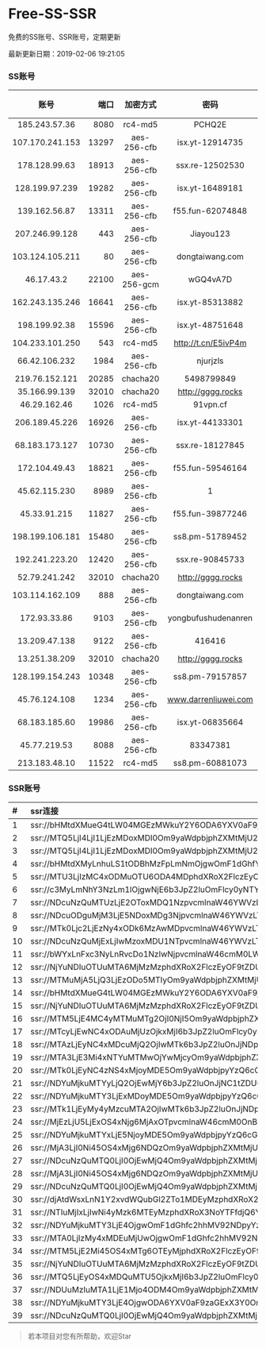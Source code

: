 # Free-SS-SSR

免费的SS账号、SSR账号，定期更新

最新更新日期：2019-02-06 19:21:05 

### SS账号

|账号|端口|加密方式|密码|更新时间|国家|
|:-----:|-----:|:----:|:----:|:----:|:----:|
|185.243.57.36|8080|rc4-md5|PCHQ2E|19:17:17|US|
|107.170.241.153|13297|aes-256-cfb|isx.yt-12914735|19:17:04|US|
|178.128.99.63|18913|aes-256-cfb|ssx.re-12502530|19:17:06|SG|
|128.199.97.239|19282|aes-256-cfb|isx.yt-16489181|19:17:06|SG|
|139.162.56.87|13311|aes-256-cfb|f55.fun-62074848|19:17:06|SG|
|207.246.99.128|443|aes-256-cfb|Jiayou123|19:17:12|US|
|103.124.105.211|80|aes-256-cfb|dongtaiwang.com|19:17:09|US|
|46.17.43.2|22100|aes-256-gcm|wGQ4vA7D|19:17:15|RU|
|162.243.135.246|16641|aes-256-cfb|isx.yt-85313882|19:17:04|US|
|198.199.92.38|15596|aes-256-cfb|isx.yt-48751648|19:17:04|US|
|104.233.101.250|543|rc4-md5|http://t.cn/E5ivP4m|19:17:13|CA|
|66.42.106.232|1984|aes-256-cfb|njurjzls|19:17:13|US|
|219.76.152.121|20285|chacha20|5498799849|19:17:15|HK|
|35.166.99.139|32010|chacha20|http://gggg.rocks|19:17:14|US|
|46.29.162.46|1026|rc4-md5|91vpn.cf|19:17:16|RU|
|206.189.45.226|16926|aes-256-cfb|isx.yt-44133301|19:17:06|SG|
|68.183.173.127|10730|aes-256-cfb|ssx.re-18127845|19:17:06|US|
|172.104.49.43|18821|aes-256-cfb|f55.fun-59546164|19:17:05|SG|
|45.62.115.230|8989|aes-256-cfb|1|19:17:13|US|
|45.33.91.215|11827|aes-256-cfb|f55.fun-39877246|19:17:04|US|
|198.199.106.181|15480|aes-256-cfb|ss8.pm-51789452|19:17:04|US|
|192.241.223.20|12420|aes-256-cfb|ssx.re-90845733|19:17:05|US|
|52.79.241.242|32010|chacha20|http://gggg.rocks|19:17:19|KR|
|103.114.162.109|888|aes-256-cfb|dongtaiwang.com|19:17:13|US|
|172.93.33.86|9103|aes-256-cfb|yongbufushudenanren|19:17:14|CA|
|13.209.47.138|9122|aes-256-cfb|416416|19:17:14|KR|
|13.251.38.209|32010|chacha20|http://gggg.rocks|19:17:06|SG|
|128.199.154.243|10348|aes-256-cfb|ss8.pm-79157857|19:17:06|SG|
|45.76.124.108|1234|aes-256-cfb|www.darrenliuwei.com|19:17:14|AU|
|68.183.185.60|19986|aes-256-cfb|isx.yt-06835664|19:17:06|SG|
|45.77.219.53|8088|aes-256-cfb|83347381|19:17:13|US|
|213.183.48.10|11522|rc4-md5|ss8.pm-60881073|19:17:05|RU|


### SSR账号

|#|ssr连接|
|:-----|:-----|
|1|ssr://bHMtdXMueG4tLW04MGEzMWkuY2Y6ODA6YXV0aF9jaGFpbl9hOm5vbmU6aHR0cF9wb3N0OlkzUmpaMlozWDJaeVpXVmZNV0ZpWkdRNVpUUS8_cmVtYXJrcz1VMU5TVkU5UFRGOU9iMlJsT3VlLWp1V2J2U0Rsalk3bm01dnBvYl9sdDU3b3BiX3BtNFhsbTc3bHVJTGt1cHJwcWF6cGdJb29RVzFoZW05dUtlV0ZyT1dQdU9hVnNPYU5ydVM0cmVXX2d3Jmdyb3VwPVYxZFhMbE5UVWxOVVQwOU1Ma05QVFE|
|2|ssr://MTQ5LjI4LjI1LjEzMDoxMDI0Om9yaWdpbjphZXMtMjU2LWNmYjpwbGFpbjpZbUZ1Ym1scWFYVnFhWFZpZFRnNC8_cmVtYXJrcz1VMU5TVkU5UFRGOU9iMlJsT3VlLWp1V2J2U0EmZ3JvdXA9VjFkWExsTlRVbE5VVDA5TUxrTlBUUQ|
|3|ssr://MTQ5LjI4LjI1LjEzMDoxMDI0Om9yaWdpbjphZXMtMjU2LWNmYjpwbGFpbjpZbUZ1Ym1scWFYVnFhWFZpZFRnNC8_cmVtYXJrcz1VMU5TVkU5UFRGOU9iMlJsT3VlLWp1V2J2U0EmZ3JvdXA9VjFkWExsTlRVbE5VVDA5TUxrTlBUUQ|
|4|ssr://bHMtdXMyLnhuLS1tODBhMzFpLmNmOjgwOmF1dGhfY2hhaW5fYTpub25lOmh0dHBfcG9zdDpZM1JqWjJaM1gyWnlaV1ZmWmpObU9EUXdaREkvP29iZnNwYXJhbT1iSE10ZFhNeUxuaHVMUzF0T0RCaE16RnBMbU5tJnJlbWFya3M9VTFOU1ZFOVBURjlPYjJSbE91ZS1qdVdidlNEa3Y0VGxpNUxsaG9qbHQ1N21zNkxuaWJubGhiQkJiV0Y2YjI3bWxiRG1qYTdrdUszbHY0TSZncm91cD1WMWRYTGxOVFVsTlVUMDlNTGtOUFRR|
|5|ssr://MTU3LjIzMC4xODMuOTU6ODA4MDphdXRoX2FlczEyOF9tZDU6YWVzLTI1Ni1jZmI6cGxhaW46Wm14NS8_cmVtYXJrcz1VMU5TVkU5UFRGOU9iMlJsT3VlLWp1V2J2U0EmZ3JvdXA9VjFkWExsTlRVbE5VVDA5TUxrTlBUUQ|
|6|ssr://c3MyLmNhY3NzLm1lOjgwNjE6b3JpZ2luOmFlcy0yNTYtY2ZiOnBsYWluOk5EQTFOREF3T1RreU1BLz9yZW1hcmtzPVUxTlNWRTlQVEY5T2IyUmxPdVNfaE9lOWwtYVdyeUEmZ3JvdXA9VjFkWExsTlRVbE5VVDA5TUxrTlBUUQ|
|7|ssr://NDcuNzQuMTUzLjE2OToxMDQ1NzpvcmlnaW46YWVzLTI1Ni1jZmI6cGxhaW46WkdwcGQyaG5iR0poYzJSbWFBLz9yZW1hcmtzPVUxTlNWRTlQVEY5T2IyUmxPdWFXc09XS29PV2RvU0RwbUxfcGg0emt1cEUmZ3JvdXA9VjFkWExsTlRVbE5VVDA5TUxrTlBUUQ|
|8|ssr://NDcuODguMjM3LjE5NDoxMDg3NjpvcmlnaW46YWVzLTI1Ni1jZmI6cGxhaW46Wm1SellXcDBlWEo1Y25OMi8_cmVtYXJrcz1VMU5TVkU5UFRGOU9iMlJsT3VhV3NPV0tvT1dkb1NEcG1MX3BoNHprdXBFJmdyb3VwPVYxZFhMbE5UVWxOVVQwOU1Ma05QVFE|
|9|ssr://MTk0Ljc2LjEzNy4xODk6MzAwMDpvcmlnaW46YWVzLTI1Ni1jZmI6cGxhaW46ZVhoa1pYTjFMbmg1ZWpGcFpHcGthV1ZxWTI5bGIyTnFaVzlqYW1WdlptNXgvP3JlbWFya3M9VTFOU1ZFOVBURjlPYjJSbE91Vy10LVdidlNBJmdyb3VwPVYxZFhMbE5UVWxOVVQwOU1Ma05QVFE|
|10|ssr://NDcuNzQuMjExLjIwMzoxMDU1NTpvcmlnaW46YWVzLTI1Ni1jZmI6cGxhaW46YW5Ob1pHdGthV1Z1ZG10eloyRS8_cmVtYXJrcz1VMU5TVkU5UFRGOU9iMlJsT3VhWHBlYWNyQ0RwbUxfcGg0emt1cEUmZ3JvdXA9VjFkWExsTlRVbE5VVDA5TUxrTlBUUQ|
|11|ssr://bWYxLnFxc3NyLnRvcDo1NzIwNjpvcmlnaW46cmM0LW1kNTpwbGFpbjpibkJ0VkVOTC8_cmVtYXJrcz1VMU5TVkU5UFRGOU9iMlJsT3VlLWp1V2J2U0RuaXJua3U1Ymx0NTQmZ3JvdXA9VjFkWExsTlRVbE5VVDA5TUxrTlBUUQ|
|12|ssr://NjYuNDIuOTUuMTA6MjMzMzphdXRoX2FlczEyOF9tZDU6YWVzLTEyOC1jdHI6cGxhaW46WVhOaGMyRnpNVEV5TVRFeS8_cmVtYXJrcz1VMU5TVkU5UFRGOU9iMlJsT3VlLWp1V2J2U0RsaXFEbGlLbm5wb19sc0x6a3Vwcmx0NTdsbktQbGpZN3BoNUhsanJfbWxxX21pWmpsaFl2cG9iX2x1SUpRWVdOWFpYTjA2WUNhNUwtaDVZV3M1WS00Jmdyb3VwPVYxZFhMbE5UVWxOVVQwOU1Ma05QVFE|
|13|ssr://MTMuMjA5LjQ3LjEzODo5MTIyOm9yaWdpbjphZXMtMjU2LWNmYjpwbGFpbjpOREUyTkRFMi8_cmVtYXJrcz1VMU5TVkU5UFRGOU9iMlJsT3VlLWp1V2J2U0JCYldGNmIyN21sYkRtamE3a3VLM2x2NE0mZ3JvdXA9VjFkWExsTlRVbE5VVDA5TUxrTlBUUQ|
|14|ssr://bHMtdXMueG4tLW04MGEzMWkuY2Y6ODA6YXV0aF9jaGFpbl9hOm5vbmU6aHR0cF9wb3N0OlkzUmpaMlozWDJaeVpXVmZNV0ZpWkdRNVpUUS8_cmVtYXJrcz1VMU5TVkU5UFRGOU9iMlJsT3VlLWp1V2J2U0Rsalk3bm01dnBvYl9sdDU3b3BiX3BtNFhsbTc3bHVJTGt1cHJwcWF6cGdJb29RVzFoZW05dUtlV0ZyT1dQdU9hVnNPYU5ydVM0cmVXX2d3Jmdyb3VwPVYxZFhMbE5UVWxOVVQwOU1Ma05QVFE|
|15|ssr://NjYuNDIuOTUuMTA6MjMzMzphdXRoX2FlczEyOF9tZDU6YWVzLTEyOC1jdHI6cGxhaW46WVhOaGMyRnpNVEV5TVRFeS8_cmVtYXJrcz1VMU5TVkU5UFRGOU9iMlJsT3VlLWp1V2J2U0RsaXFEbGlLbm5wb19sc0x6a3Vwcmx0NTdsbktQbGpZN3BoNUhsanJfbWxxX21pWmpsaFl2cG9iX2x1SUpRWVdOWFpYTjA2WUNhNUwtaDVZV3M1WS00Jmdyb3VwPVYxZFhMbE5UVWxOVVQwOU1Ma05QVFE|
|16|ssr://MTM5LjE4MC4yMTMuMTg2OjI0NjI5Om9yaWdpbjphZXMtMjU2LWNmYjpwbGFpbjpiMEZ6TW5sMFJUZy8_cmVtYXJrcz1VMU5TVkU5UFRGOU9iMlJsT3VlLWp1V2J2U0EmZ3JvdXA9VjFkWExsTlRVbE5VVDA5TUxrTlBUUQ|
|17|ssr://MTcyLjEwNC4xODAuMjUzOjkxMjI6b3JpZ2luOmFlcy0yNTYtY2ZiOnBsYWluOk5ERTJOREUyLz9yZW1hcmtzPVUxTlNWRTlQVEY5T2IyUmxPdWFXc09XS29PV2RvU0JNYVc1dlpHWG1sYkRtamE3a3VLM2x2NE0mZ3JvdXA9VjFkWExsTlRVbE5VVDA5TUxrTlBUUQ|
|18|ssr://MTAzLjEyNC4xMDcuMjQ2OjIwMTk6b3JpZ2luOnJjNDpwbGFpbjpiRzVqYmk1dmNtYy8_cmVtYXJrcz1VMU5TVkU5UFRGOU9iMlJsT3VTNm11V2txdVdjc09XTXVpQSZncm91cD1WMWRYTGxOVFVsTlVUMDlNTGtOUFRR|
|19|ssr://MTA3LjE3Mi4xNTYuMTMwOjYwMjcyOm9yaWdpbjphZXMtMjU2LWNmYjpwbGFpbjpjM1Z3WlhKemMzSXVibVYwLz9yZW1hcmtzPVUxTlNWRTlQVEY5T2IyUmxPdVdNbC1lLWp1V2NzT1dNdWlBJmdyb3VwPVYxZFhMbE5UVWxOVVQwOU1Ma05QVFE|
|20|ssr://MTk0LjEyNC4zNS4xMjoyMDE5Om9yaWdpbjpyYzQ6cGxhaW46Ykc1amJpNXZjbWMvP3JlbWFya3M9VTFOU1ZFOVBURjlPYjJSbE91ZVJudVdqcXlBJmdyb3VwPVYxZFhMbE5UVWxOVVQwOU1Ma05QVFE|
|21|ssr://NDYuMjkuMTYyLjQ2OjEwMjY6b3JpZ2luOnJjNC1tZDU6cGxhaW46T1RGMmNHNHVZMlkvP3JlbWFya3M9VTFOU1ZFOVBURjlPYjJSbE91U19oT2U5bC1hV3J5QSZncm91cD1WMWRYTGxOVFVsTlVUMDlNTGtOUFRR|
|22|ssr://NDYuMjkuMTY3LjExMDoyMDE5Om9yaWdpbjpyYzQ6cGxhaW46Ykc1amJpNXZjbWMvP3JlbWFya3M9VTFOU1ZFOVBURjlPYjJSbE91U19oT2U5bC1hV3J5QSZncm91cD1WMWRYTGxOVFVsTlVUMDlNTGtOUFRR|
|23|ssr://MTk1LjEyMy4yMzcuMTA2OjIwMTk6b3JpZ2luOnJjNDpwbGFpbjpiRzVqYmk1dmNtYy8_cmVtYXJrcz1VMU5TVkU5UFRGOU9iMlJsT3VhV3NPV0tvT1dkb1NBJmdyb3VwPVYxZFhMbE5UVWxOVVQwOU1Ma05QVFE|
|24|ssr://MjEzLjU5LjExOS4xNjg6MjAxOTpvcmlnaW46cmM0OnBsYWluOmJHNWpiaTV2Y21jLz9yZW1hcmtzPVUxTlNWRTlQVEY5T2IyUmxPdVNfaE9lOWwtYVdyeUEmZ3JvdXA9VjFkWExsTlRVbE5VVDA5TUxrTlBUUQ|
|25|ssr://NDYuMjkuMTYxLjE5NjoyMDE5Om9yaWdpbjpyYzQ6cGxhaW46Ykc1amJpNXZjbWMvP3JlbWFya3M9VTFOU1ZFOVBURjlPYjJSbE91U19oT2U5bC1hV3J5QSZncm91cD1WMWRYTGxOVFVsTlVUMDlNTGtOUFRR|
|26|ssr://MjA3LjI0Ni45OS4xMjg6NDQzOm9yaWdpbjphZXMtMjU2LWNmYjpwbGFpbjpTbWxoZVc5MU1USXovP3JlbWFya3M9VTFOU1ZFOVBURjlPYjJSbE91ZS1qdVdidlNEbGlxRGxpS25ucG9fbHNMemt1cHJsdDU3bXRKdm1uWW5ubjdaMmRXeDBjdWFWc09hTnJ1UzRyZVdfZ3cmZ3JvdXA9VjFkWExsTlRVbE5VVDA5TUxrTlBUUQ|
|27|ssr://NDcuNzQuMTQ0LjI0OjEwMjQ4Om9yaWdpbjphZXMtMjU2LWNmYjpwbGFpbjpabVJoYW5seWJtWnpaZy8_cmVtYXJrcz1VMU5TVkU5UFRGOU9iMlJsT3VhV3NPV0tvT1dkb1NEcG1MX3BoNHprdXBFJmdyb3VwPVYxZFhMbE5UVWxOVVQwOU1Ma05QVFE|
|28|ssr://MjA3LjI0Ni45OS4xMjg6NDQzOm9yaWdpbjphZXMtMjU2LWNmYjpwbGFpbjpTbWxoZVc5MU1USXovP3JlbWFya3M9VTFOU1ZFOVBURjlPYjJSbE91ZS1qdVdidlNEbGlxRGxpS25ucG9fbHNMemt1cHJsdDU3bXRKdm1uWW5ubjdaMmRXeDBjdWFWc09hTnJ1UzRyZVdfZ3cmZ3JvdXA9VjFkWExsTlRVbE5VVDA5TUxrTlBUUQ|
|29|ssr://NDcuNzQuMTQ0LjI0OjEwMjQ4Om9yaWdpbjphZXMtMjU2LWNmYjpwbGFpbjpabVJoYW5seWJtWnpaZy8_cmVtYXJrcz1VMU5TVkU5UFRGOU9iMlJsT3VhV3NPV0tvT1dkb1NEcG1MX3BoNHprdXBFJmdyb3VwPVYxZFhMbE5UVWxOVVQwOU1Ma05QVFE|
|30|ssr://djAtdWsxLnN1Y2xvdWQubGl2ZTo1MDEyMzphdXRoX2FlczEyOF9zaGExOmFlcy0yNTYtY2ZiOnBsYWluOlUzVmpiRzkxWkM1amJIVmkvP29iZnNwYXJhbT1ZalEwTUdJMExtMXBZM0p2YzI5bWRDNWpiMjAmcHJvdG9wYXJhbT1ORHB6ZFdOc2IzVmtMbkJ5YncmcmVtYXJrcz1VMU5TVkU5UFRGOU9iMlJsT3VpTHNlV2J2U0EmZ3JvdXA9VjFkWExsTlRVbE5VVDA5TUxrTlBUUQ|
|31|ssr://NTIuMjIxLjIwNi4yMzk6MTEyMzphdXRoX3NoYTFfdjQ6YWVzLTI1Ni1jZmI6aHR0cF9zaW1wbGU6TVRFeU16RXhNak0vP3JlbWFya3M9VTFOU1ZFOVBURjlPYjJSbE91ZS1qdVdidlNEbGpZN25tNXZwb2JfbHQ1N29wYl9wbTRYbG03N2x1SUxrdXBycHFhenBnSW9vUVcxaGVtOXVLZVdGck9XUHVPYVZzT2FOcnVTNHJlV19ndyZncm91cD1WMWRYTGxOVFVsTlVUMDlNTGtOUFRR|
|32|ssr://NDYuMjkuMTY3LjE4OjgwOmF1dGhfc2hhMV92NDpyYzQtbWQ1Omh0dHBfc2ltcGxlOmFIUjBjSE02THk5MExtMWxMMU5UVWxOVlFnLz9vYmZzcGFyYW09TVREbGhZTXhkT2F6cU9XR2pEcG9kSFJ3T2k4dmRDNWpiaTlGTldsMlVEUnQmcHJvdG9wYXJhbT1kQzV0WlM5VFUxSlRWVUkmcmVtYXJrcz1VMU5TVkU5UFRGOU9iMlJsT3VTX2hPZTlsLWFXcnlBJmdyb3VwPVYxZFhMbE5UVWxOVVQwOU1Ma05QVFE|
|33|ssr://MTA0LjIzMy4xMDEuMjUwOjgwOmF1dGhfc2hhMV92NDpyYzQtbWQ1Omh0dHBfc2ltcGxlOmRDNXRaUzlUVTFKVFZVSS8_b2Jmc3BhcmFtPU1URGxoWU14ZE9henFPV0dqRHBvZEhSd09pOHZkQzVqYmk5Rk5XbDJVRFJ0JnByb3RvcGFyYW09ZEM1dFpTOVRVMUpUVlVJJnJlbWFya3M9VTFOU1ZFOVBURjlPYjJSbE91V01sLWUtanVXY3NPV011aUEmZ3JvdXA9VjFkWExsTlRVbE5VVDA5TUxrTlBUUQ|
|34|ssr://MTM5LjE2Mi45OS4xMTg6OTEyMjphdXRoX2FlczEyOF9tZDU6YWVzLTEyOC1jdHI6aHR0cF9zaW1wbGU6TkRFMk5ERTIvP3JlbWFya3M9VTFOU1ZFOVBURjlPYjJSbE91YVhwZWFjckNEa3VKemt1cXpwZzczbGs0SGx0NTNsakxwTWFXNXZaR1htbGJEbWphN2t1SzNsdjRNJmdyb3VwPVYxZFhMbE5UVWxOVVQwOU1Ma05QVFE|
|35|ssr://NjYuNDIuOTUuMTA6MjMzMzphdXRoX2FlczEyOF9tZDU6YWVzLTEyOC1jdHI6cGxhaW46WVhOaGMyRnpNVEV5TVRFeS8_cmVtYXJrcz1VMU5TVkU5UFRGOU9iMlJsT3VlLWp1V2J2U0RsaXFEbGlLbm5wb19sc0x6a3Vwcmx0NTdsbktQbGpZN3BoNUhsanJfbWxxX21pWmpsaFl2cG9iX2x1SUpRWVdOWFpYTjA2WUNhNUwtaDVZV3M1WS00Jmdyb3VwPVYxZFhMbE5UVWxOVVQwOU1Ma05QVFE|
|36|ssr://MTQ5LjEyOS4xMDQuMTU5OjkxMjI6b3JpZ2luOmFlcy0yNTYtY2ZiOnBsYWluOk5ERTJOREUyLz9vYmZzcGFyYW09NUx1WTZMUzVVMU5TNW82bzZJMlFPblF1WTI0dlJUVnBkbEEwYlEmcHJvdG9wYXJhbT1kQzV0WlM5VFUxSlRWVUkmcmVtYXJrcz1VMU5TVkU5UFRGOU9iMlJsT3VlLWp1V2J2U0EmZ3JvdXA9VjFkWExsTlRVbE5VVDA5TUxrTlBUUQ|
|37|ssr://NDUuMzIuMTA1LjE1Mjo4ODM4Om9yaWdpbjphZXMtMjU2LWNmYjpwbGFpbjpZemszWm1ObE1EUTQvP3JlbWFya3M9VTFOU1ZFOVBURjlPYjJSbE91YVdzT1dLb09XZG9TQkRhRzl2Y0dIbWxiRG1qYTdrdUszbHY0TSZncm91cD1WMWRYTGxOVFVsTlVUMDlNTGtOUFRR|
|38|ssr://NDYuMjkuMTY3LjE4OjgwODA6YXV0aF9zaGExX3Y0OnJjNC1tZDU6aHR0cF9zaW1wbGU6YUhSMGNEb3ZMM1F1WTI0dlJXaGtiVlI0WlEvP29iZnNwYXJhbT01THVZNkxTNVUxTlM1bzZvNkkyUU9uUXVZMjR2UlRWcGRsQTBiUSZwcm90b3BhcmFtPWRDNXRaUzlUVTFKVFZVSSZyZW1hcmtzPVUxTlNWRTlQVEY5T2IyUmxPdVNfaE9lOWwtYVdyeUEmZ3JvdXA9VjFkWExsTlRVbE5VVDA5TUxrTlBUUQ|
|39|ssr://NDcuNzQuMTQ0LjI0OjEwMjQ4Om9yaWdpbjphZXMtMjU2LWNmYjpwbGFpbjpabVJoYW5seWJtWnpaZy8_cmVtYXJrcz1VMU5TVkU5UFRGOU9iMlJsT3VhV3NPV0tvT1dkb1NEcG1MX3BoNHprdXBFJmdyb3VwPVYxZFhMbE5UVWxOVVQwOU1Ma05QVFE|


> 若本项目对您有所帮助，欢迎Star